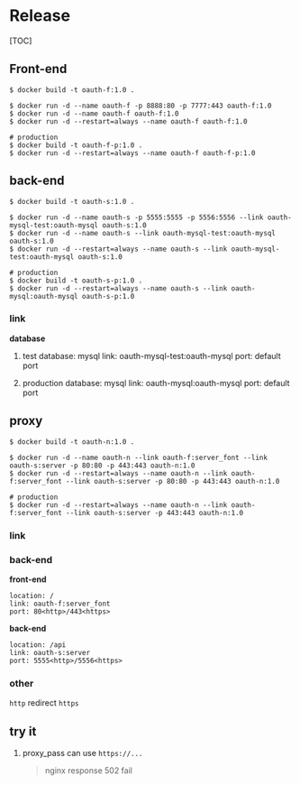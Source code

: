 Release
===
[TOC]

## Front-end
```shell=
$ docker build -t oauth-f:1.0 .

$ docker run -d --name oauth-f -p 8888:80 -p 7777:443 oauth-f:1.0
$ docker run -d --name oauth-f oauth-f:1.0
$ docker run -d --restart=always --name oauth-f oauth-f:1.0

# production
$ docker build -t oauth-f-p:1.0 .
$ docker run -d --restart=always --name oauth-f oauth-f-p:1.0
```

## back-end
```shell=
$ docker build -t oauth-s:1.0 .

$ docker run -d --name oauth-s -p 5555:5555 -p 5556:5556 --link oauth-mysql-test:oauth-mysql oauth-s:1.0
$ docker run -d --name oauth-s --link oauth-mysql-test:oauth-mysql oauth-s:1.0
$ docker run -d --restart=always --name oauth-s --link oauth-mysql-test:oauth-mysql oauth-s:1.0

# production
$ docker build -t oauth-s-p:1.0 .
$ docker run -d --restart=always --name oauth-s --link oauth-mysql:oauth-mysql oauth-s-p:1.0
```

### link
**database**

1. test
    database: mysql
    link: oauth-mysql-test:oauth-mysql
    port: default port
    
2. production
    database: mysql
    link: oauth-mysql:oauth-mysql
    port: default port

## proxy
```shell=
$ docker build -t oauth-n:1.0 .

$ docker run -d --name oauth-n --link oauth-f:server_font --link oauth-s:server -p 80:80 -p 443:443 oauth-n:1.0
$ docker run -d --restart=always --name oauth-n --link oauth-f:server_font --link oauth-s:server -p 80:80 -p 443:443 oauth-n:1.0

# production
$ docker run -d --restart=always --name oauth-n --link oauth-f:server_font --link oauth-s:server -p 443:443 oauth-n:1.0
```

### link

### back-end
**front-end**

    location: /
    link: oauth-f:server_font
    port: 80<http>/443<https>

**back-end**

    location: /api
    link: oauth-s:server
    port: 5555<http>/5556<https>

### other
`http` redirect `https`

## try it

1. proxy_pass can use `https://...`
    > nginx response 502 fail
